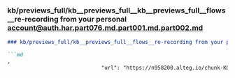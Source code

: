 ### kb/previews_full/kb__previews_full__kb__previews_full__flows__re-recording from your personal account@auth.har.part076.md.part001.md.part002.md

```md
### kb/previews_full/kb__previews_full__flows__re-recording from your personal account@auth.har.part076.md.part001.md (part 002)

```md
,
                              "url": "https://n958200.alteg.io/chunk-KO722YSM.js",
                     
```

```

```
